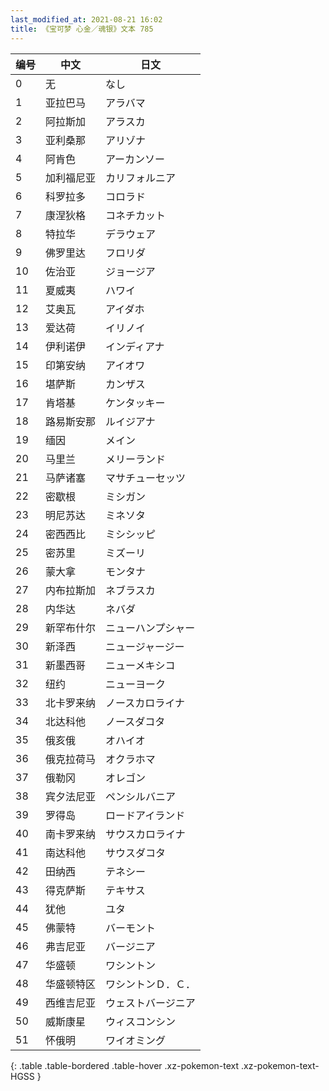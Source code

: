 ```yaml
---
last_modified_at: 2021-08-21 16:02
title: 《宝可梦 心金／魂银》文本 785
---
```

| 编号 | 中文 | 日文 |
| ---- | ---- | ---- |
| 0 | 无 | なし |
| 1 | 亚拉巴马 | アラバマ |
| 2 | 阿拉斯加 | アラスカ |
| 3 | 亚利桑那 | アリゾナ |
| 4 | 阿肯色 | アーカンソー |
| 5 | 加利福尼亚 | カリフォルニア |
| 6 | 科罗拉多 | コロラド |
| 7 | 康涅狄格 | コネチカット |
| 8 | 特拉华 | デラウェア |
| 9 | 佛罗里达 | フロリダ |
| 10 | 佐治亚 | ジョージア |
| 11 | 夏威夷 | ハワイ |
| 12 | 艾奥瓦 | アイダホ |
| 13 | 爱达荷 | イリノイ |
| 14 | 伊利诺伊 | インディアナ |
| 15 | 印第安纳 | アイオワ |
| 16 | 堪萨斯 | カンザス |
| 17 | 肯塔基 | ケンタッキー |
| 18 | 路易斯安那 | ルイジアナ |
| 19 | 缅因 | メイン |
| 20 | 马里兰 | メリーランド |
| 21 | 马萨诸塞 | マサチューセッツ |
| 22 | 密歇根 | ミシガン |
| 23 | 明尼苏达 | ミネソタ |
| 24 | 密西西比 | ミシシッピ |
| 25 | 密苏里 | ミズーリ |
| 26 | 蒙大拿 | モンタナ |
| 27 | 内布拉斯加 | ネブラスカ |
| 28 | 内华达 | ネバダ |
| 29 | 新罕布什尔 | ニューハンプシャー |
| 30 | 新泽西 | ニュージャージー |
| 31 | 新墨西哥 | ニューメキシコ |
| 32 | 纽约 | ニューヨーク |
| 33 | 北卡罗来纳 | ノースカロライナ |
| 34 | 北达科他 | ノースダコタ |
| 35 | 俄亥俄 | オハイオ |
| 36 | 俄克拉荷马 | オクラホマ |
| 37 | 俄勒冈 | オレゴン |
| 38 | 宾夕法尼亚 | ペンシルバニア |
| 39 | 罗得岛 | ロードアイランド |
| 40 | 南卡罗来纳 | サウスカロライナ |
| 41 | 南达科他 | サウスダコタ |
| 42 | 田纳西 | テネシー |
| 43 | 得克萨斯 | テキサス |
| 44 | 犹他 | ユタ |
| 45 | 佛蒙特 | バーモント |
| 46 | 弗吉尼亚 | バージニア |
| 47 | 华盛顿 | ワシントン |
| 48 | 华盛顿特区 | ワシントンＤ．Ｃ． |
| 49 | 西维吉尼亚 | ウェストバージニア |
| 50 | 威斯康星 | ウィスコンシン |
| 51 | 怀俄明 | ワイオミング |
{: .table .table-bordered .table-hover .xz-pokemon-text .xz-pokemon-text-HGSS }